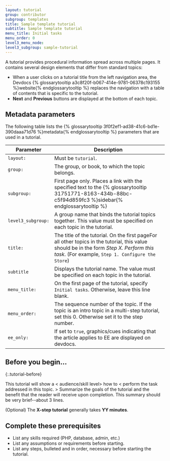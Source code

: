 ```yaml
---
layout: tutorial
group: contributor
subgroup: templates
title: Sample template tutorial
subtitle: Sample template tutorial
menu_title: Initial tasks
menu_order: 0
level3_menu_node:
level3_subgroup: sample-tutorial
---
```


A tutorial provides procedural information spread across multiple pages. It contains several design elements that differ from standard topics:

* When a user clicks on a tutorial title from the left navigation area, the Devdocs {% glossarytooltip a3c8f20f-b067-414e-9781-06378c193155 %}website{% endglossarytooltip %} replaces the navigation with a table of contents that is specific to the tutorial.
* **Next** and **Previous** buttons are displayed at the bottom of each topic.

## Metadata parameters

The following table lists the {% glossarytooltip 3f0f2ef1-ad38-41c6-bd1e-390daaa71d76 %}metadata{% endglossarytooltip %} parameters that are used in a tutorial.

Parameter | Description
--- | ---
`layout:` | Must be `tutorial`.
`group:` | The group, or book, to which the topic belongs.
`subgroup:`| First page only. Places a link with the specified text to the {% glossarytooltip 31751771-8163-434b-88bc-c5f94d859fc3 %}sidebar{% endglossarytooltip %}
`level3_subgroup:` | A group name that binds the tutorial topics together. This value must be specified on each topic in the tutorial.
`title:` | The title of the tutorial.  On the first pageFor all other topics in the tutorial, this value should be in the form _Step X. Perform this task_. (For example, `Step 1. Configure the Store`)
`subtitle` | Displays the tutorial name. The value must be specified on each topic in the tutorial.
`menu_title:` | On the first page of the tutorial, specify `Initial tasks`. Otherwise, leave this line blank.
`menu_order:` | The sequence number of the topic. If the topic is an intro topic in a multi-step tutorial, set this 0. Otherwise set it to the step number.
`ee_only:` | If set to `true`, graphics/cues indicating that the article applies to EE are displayed on devdocs.

## Before you begin...
{:.tutorial-before}

This tutorial will show a < audience/skill level> how to < perform the task addressed in this topic. > Summarize the goals of the tutorial and the benefit that the reader will receive upon completion. This summary should be very brief--about 3 lines.

(Optional) The **X-step tutorial** generally takes **YY minutes**.

## Complete these prerequisites

* List any skills required (PHP, database, admin, etc.)
* List any assumptions or requirements before starting.
* List any steps, bulleted and in order, necessary before starting the tutorial.
